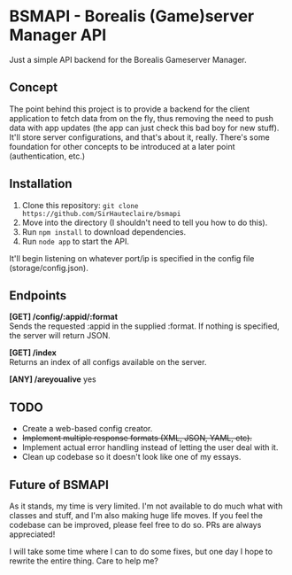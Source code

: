 # BSMAPI - Borealis (Game)server Manager API
Just a simple API backend for the Borealis Gameserver Manager.

## Concept
The point behind this project is to provide a backend for the client application to fetch data from on the fly, thus removing the need to push data with app updates (the app can just check this bad boy for new stuff). It'll store server configurations, and that's about it, really. There's some foundation for other concepts to be introduced at a later point (authentication, etc.)

## Installation
1. Clone this repository: `git clone https://github.com/SirHauteclaire/bsmapi`
2. Move into the directory (I shouldn't need to tell you how to do this).
3. Run `npm install` to download dependencies.
4. Run `node app` to start the API.  

It'll begin listening on whatever port/ip is specified in the config file (storage/config.json).

## Endpoints 

**[GET] /config/:appid/:format**  
Sends the requested :appid in the supplied :format. If nothing is specified, the server will return JSON. 

**[GET] /index**  
Returns an index of all configs available on the server.

**[ANY] /areyoualive**
yes

## TODO
- Create a web-based config creator.
- ~~Implement multiple response formats (XML, JSON, YAML, etc).~~
- Implement actual error handling instead of letting the user deal with it.
- Clean up codebase so it doesn't look like one of my essays.

## Future of BSMAPI
As it stands, my time is very limited. I'm not available to do much what with classes and stuff, and I'm also making huge life moves. If you feel the codebase can be improved, please feel free to do so. PRs are always appreciated!

I will take some time where I can to do some fixes, but one day I hope to rewrite the entire thing. Care to help me?
